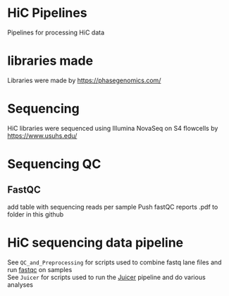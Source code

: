# HiC Pipelines
Pipelines for processing HiC data

# libraries made

Libraries were made by https://phasegenomics.com/

# Sequencing

HiC libraries were sequenced using Illumina NovaSeq on S4 flowcells by https://www.usuhs.edu/ 

# Sequencing QC
## FastQC

add table with sequencing reads per sample
Push fastQC reports .pdf to folder in this github


# HiC sequencing data pipeline

See `QC_and_Preprocessing` for scripts used to combine fastq lane files and run [fastqc](https://www.bioinformatics.babraham.ac.uk/projects/fastqc/) on samples  
See `Juicer` for scripts used to run the [Juicer](https://github.com/aidenlab/juicer) pipeline and do various analyses 